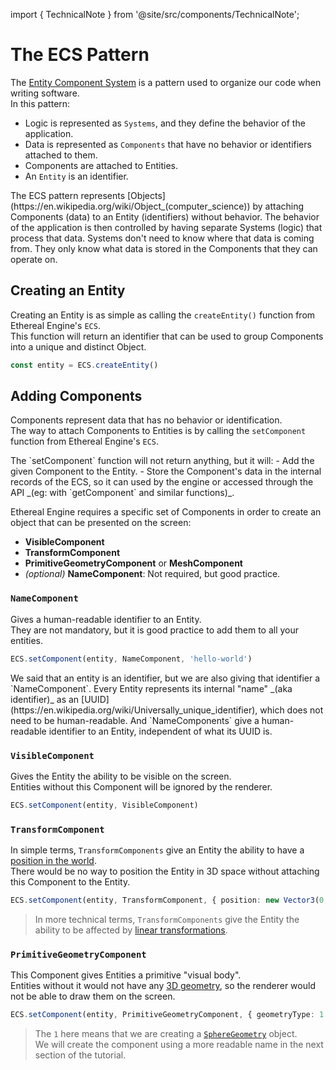 import { TechnicalNote } from '@site/src/components/TechnicalNote';

# The ECS Pattern
The [Entity Component System](https://en.wikipedia.org/wiki/Entity_component_system) is a pattern used to organize our code when writing software.  
In this pattern:
- Logic is represented as `Systems`, and they define the behavior of the application.
- Data is represented as `Components` that have no behavior or identifiers attached to them.
- Components are attached to Entities.
- An `Entity` is an identifier.  

<!--
TODO:
name that points to a collection of data
identifier that points to a collection of components
-->

<TechnicalNote title="Technical Summary">
The ECS pattern represents [Objects](https://en.wikipedia.org/wiki/Object_(computer_science)) by attaching Components (data) to an Entity (identifiers) without behavior.  
The behavior of the application is then controlled by having separate Systems (logic) that process that data.  
Systems don't need to know where that data is coming from. They only know what data is stored in the Components that they can operate on.
</TechnicalNote>


## Creating an Entity
Creating an Entity is as simple as calling the `createEntity()` function from Ethereal Engine's `ECS`.  
This function will return an identifier that can be used to group Components into a unique and distinct Object.
```ts
const entity = ECS.createEntity()
```

## Adding Components
Components represent data that has no behavior or identification.  
The way to attach Components to Entities is by calling the `setComponent` function from Ethereal Engine's `ECS`.

<TechnicalNote>
The `setComponent` function will not return anything, but it will:
- Add the given Component to the Entity.
- Store the Component's data in the internal records of the ECS, so it can used by the engine or accessed through the API _(eg: with `getComponent` and similar functions)_.
</TechnicalNote>

Ethereal Engine requires a specific set of Components in order to create an object that can be presented on the screen:
- **VisibleComponent**
- **TransformComponent**
- **PrimitiveGeometryComponent** or **MeshComponent**
- _(optional)_ **NameComponent**: Not required, but good practice.


### `NameComponent`
Gives a human-readable identifier to an Entity.  
They are not mandatory, but it is good practice to add them to all your entities.  
```ts
ECS.setComponent(entity, NameComponent, 'hello-world')
```
<TechnicalNote title="Clarification">
We said that an entity is an identifier, but we are also giving that identifier a `NameComponent`.  
Every Entity represents its internal "name" _(aka identifier)_ as an [UUID](https://en.wikipedia.org/wiki/Universally_unique_identifier), which does not need to be human-readable.  
And `NameComponents` give a human-readable identifier to an Entity, independent of what its UUID is.  
</TechnicalNote>


### `VisibleComponent`
Gives the Entity the ability to be visible on the screen.  
Entities without this Component will be ignored by the renderer.
```ts
ECS.setComponent(entity, VisibleComponent)
```

### `TransformComponent`
In simple terms, `TransformComponents` give an Entity the ability to have a [position in the world](https://en.wikipedia.org/wiki/Transformation_matrix).  
There would be no way to position the Entity in 3D space without attaching this Component to the Entity.  
```ts
ECS.setComponent(entity, TransformComponent, { position: new Vector3(0, 1, 0) })
```
> In more technical terms, `TransformComponents` give the Entity the ability to be affected by [linear transformations](https://en.wikipedia.org/wiki/Linear_transformation).  

### `PrimitiveGeometryComponent`
This Component gives Entities a primitive "visual body".  
Entities without it would not have any [3D geometry](https://en.wikipedia.org/wiki/Polygon_mesh), so the renderer would not be able to draw them on the screen.  
```ts
ECS.setComponent(entity, PrimitiveGeometryComponent, { geometryType: 1 })
```
> The `1` here means that we are creating a [`SphereGeometry`](https://github.com/EtherealEngine/etherealengine/blob/dev/packages/engine/src/scene/constants/GeometryTypeEnum.ts#L28) object.  
> We will create the component using a more readable name in the next section of the tutorial.

